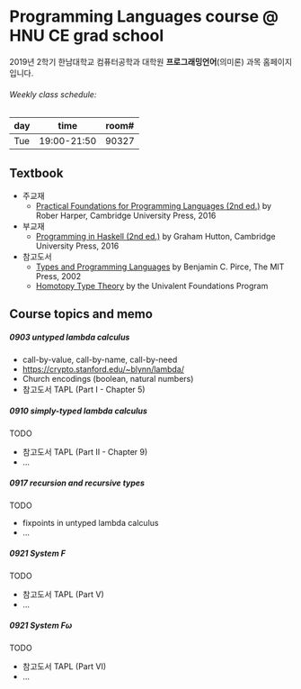 # Programming Languages course @ HNU CE grad school
2019년 2학기 한남대학교 컴퓨터공학과 대학원 **프로그래밍언어**(의미론) 과목 홈페이지입니다.

###### Weekly class schedule:
| day |   time      | room#  |
|-----|-------------|--------|
| Tue | 19:00-21:50 | 90327  |

<!-- [Hi-Class 과목 페이지로 바로가기](https://hiclass.hannam.ac.kr/courses/9273) -->

## Textbook
* 주교재
    - [Practical Foundations for Programming Languages (2nd ed.)](https://www.cs.cmu.edu/~rwh/pfpl/) by Rober Harper, Cambridge University Press, 2016
* 부교재
    - [Programming in Haskell (2nd ed.)](http://www.cs.nott.ac.uk/~pszgmh/pih.html) by Graham Hutton, Cambridge University Press, 2016
* 참고도서
    - [Types and Programming Languages](https://www.cis.upenn.edu/~bcpierce/tapl/) by Benjamin C. Pirce, The MIT Press, 2002
    - [Homotopy Type Theory](https://homotopytypetheory.org/book/) by the Univalent Foundations Program

## Course topics and memo

##### 0903 untyped lambda calculus
 * call-by-value, call-by-name, call-by-need
 * https://crypto.stanford.edu/~blynn/lambda/
 * Church encodings (boolean, natural numbers)
 * 참고도서 TAPL (Part I - Chapter 5)

##### 0910 simply-typed lambda calculus
TODO
 * 참고도서 TAPL (Part II - Chapter 9)
 * ...

##### 0917 recursion and recursive types
TODO
 * fixpoints in untyped lambda calculus 
 * ...

##### 0921 System F
TODO
 * 참고도서 TAPL (Part V)
 * ...
 
##### 0921 System Fω
TODO
 * 참고도서 TAPL (Part VI)
 * ...
